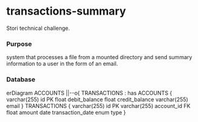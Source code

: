 # transactions-summary
Stori technical challenge.

### Purpose
system that processes a file from a mounted directory and send summary information to a user in the form of an email.

### Database
erDiagram
    ACCOUNTS ||--o{ TRANSACTIONS : has
    ACCOUNTS {
        varchar(255) id PK
        float debit_balance
        float credit_balance
        varchar(255) email
    }
    TRANSACTIONS {
        varchar(255) id PK
        varchar(255) account_id FK
        float amount
        date transaction_date
        enum type
    }
